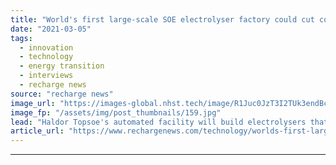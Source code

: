 ```yaml
---
title: "World's first large-scale SOE electrolyser factory could cut cost of green hydrogen by 20%"
date: "2021-03-05"
tags: 
  - innovation
  - technology
  - energy transition
  - interviews
  - recharge news
source: "recharge news"
image_url: "https://images-global.nhst.tech/image/R1Juc0JzT3I2TUk3endBc0hXLzVuQ2FwbFRFUk5sYy9LT2NIQXNocnA2UT0=/nhst/binary/28ce872e4cb87900868993ed8551c1c6"
image_fp: "/assets/img/post_thumbnails/159.jpg"
lead: "Haldor Topsoe's automated facility will build electrolysers that require 30% less electricity than alkaline and PEM machines to produce the same amount of H2"
article_url: "https://www.rechargenews.com/technology/worlds-first-large-scale-soe-electrolyser-factory-could-cut-cost-of-green-hydrogen-by-20-/2-1-974803"
---
```


---
